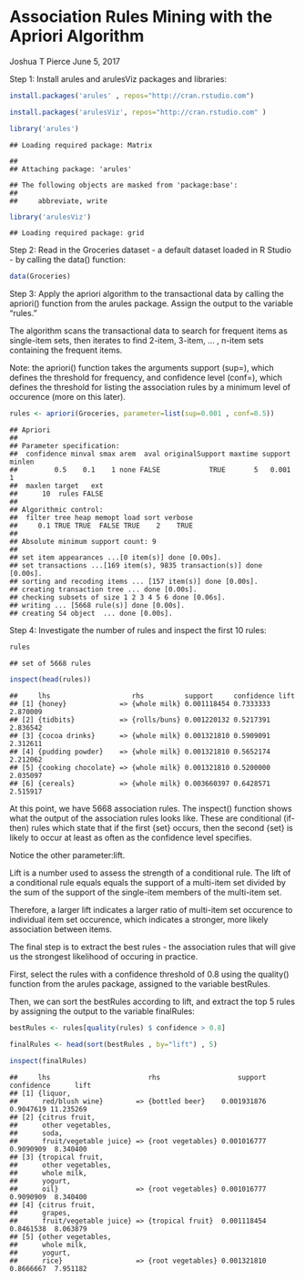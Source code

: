 Association Rules Mining with the Apriori Algorithm
================
Joshua T Pierce
June 5, 2017

Step 1: Install arules and arulesViz packages and libraries:

``` r
install.packages('arules' , repos="http://cran.rstudio.com")

install.packages('arulesViz', repos="http://cran.rstudio.com" )

library('arules')
```

    ## Loading required package: Matrix

    ## 
    ## Attaching package: 'arules'

    ## The following objects are masked from 'package:base':
    ## 
    ##     abbreviate, write

``` r
library('arulesViz')
```

    ## Loading required package: grid

Step 2: Read in the Groceries dataset - a default dataset loaded in R Studio - by calling the data() function:

``` r
data(Groceries)
```

Step 3: Apply the apriori algorithm to the transactional data by calling the apriori() function from the arules package. Assign the output to the variable “rules.”

The algorithm scans the transactional data to search for frequent items as single-item sets, then iterates to find 2-item, 3-item, … , n-item sets containing the frequent items.

Note: the apriori() function takes the arguments support (sup=), which defines the threshold for frequency, and confidence level (conf=), which defines the threshold for listing the association rules by a minimum level of occurence (more on this later).

``` r
rules <- apriori(Groceries, parameter=list(sup=0.001 , conf=0.5))
```

    ## Apriori
    ## 
    ## Parameter specification:
    ##  confidence minval smax arem  aval originalSupport maxtime support minlen
    ##         0.5    0.1    1 none FALSE            TRUE       5   0.001      1
    ##  maxlen target   ext
    ##      10  rules FALSE
    ## 
    ## Algorithmic control:
    ##  filter tree heap memopt load sort verbose
    ##     0.1 TRUE TRUE  FALSE TRUE    2    TRUE
    ## 
    ## Absolute minimum support count: 9 
    ## 
    ## set item appearances ...[0 item(s)] done [0.00s].
    ## set transactions ...[169 item(s), 9835 transaction(s)] done [0.00s].
    ## sorting and recoding items ... [157 item(s)] done [0.00s].
    ## creating transaction tree ... done [0.00s].
    ## checking subsets of size 1 2 3 4 5 6 done [0.06s].
    ## writing ... [5668 rule(s)] done [0.00s].
    ## creating S4 object  ... done [0.00s].

Step 4: Investigate the number of rules and inspect the first 10 rules:

``` r
rules
```

    ## set of 5668 rules

``` r
inspect(head(rules))
```

    ##     lhs                    rhs          support     confidence lift    
    ## [1] {honey}             => {whole milk} 0.001118454 0.7333333  2.870009
    ## [2] {tidbits}           => {rolls/buns} 0.001220132 0.5217391  2.836542
    ## [3] {cocoa drinks}      => {whole milk} 0.001321810 0.5909091  2.312611
    ## [4] {pudding powder}    => {whole milk} 0.001321810 0.5652174  2.212062
    ## [5] {cooking chocolate} => {whole milk} 0.001321810 0.5200000  2.035097
    ## [6] {cereals}           => {whole milk} 0.003660397 0.6428571  2.515917

At this point, we have 5668 association rules. The inspect() function shows what the output of the association rules looks like. These are conditional (if-then) rules which state that if the first {set} occurs, then the second {set} is likely to occur at least as often as the confidence level specifies.

Notice the other parameter:lift.

Lift is a number used to assess the strength of a conditional rule. The lift of a conditional rule equals equals the support of a multi-item set divided by the sum of the support of the single-item members of the multi-item set.

Therefore, a larger lift indicates a larger ratio of multi-item set occurence to individual item set occurence, which indicates a stronger, more likely association between items.

The final step is to extract the best rules - the association rules that will give us the strongest likelihood of occuring in practice.

First, select the rules with a confidence threshold of 0.8 using the quality() function from the arules package, assigned to the variable bestRules.

Then, we can sort the bestRules according to lift, and extract the top 5 rules by assigning the output to the variable finalRules:

``` r
bestRules <- rules[quality(rules) $ confidence > 0.8]

finalRules <- head(sort(bestRules , by="lift") , 5)

inspect(finalRules)
```

    ##     lhs                        rhs                   support confidence      lift
    ## [1] {liquor,                                                                     
    ##      red/blush wine}        => {bottled beer}    0.001931876  0.9047619 11.235269
    ## [2] {citrus fruit,                                                               
    ##      other vegetables,                                                           
    ##      soda,                                                                       
    ##      fruit/vegetable juice} => {root vegetables} 0.001016777  0.9090909  8.340400
    ## [3] {tropical fruit,                                                             
    ##      other vegetables,                                                           
    ##      whole milk,                                                                 
    ##      yogurt,                                                                     
    ##      oil}                   => {root vegetables} 0.001016777  0.9090909  8.340400
    ## [4] {citrus fruit,                                                               
    ##      grapes,                                                                     
    ##      fruit/vegetable juice} => {tropical fruit}  0.001118454  0.8461538  8.063879
    ## [5] {other vegetables,                                                           
    ##      whole milk,                                                                 
    ##      yogurt,                                                                     
    ##      rice}                  => {root vegetables} 0.001321810  0.8666667  7.951182
